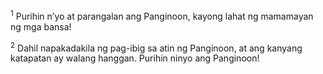 <sup>1</sup>
Purihin nʼyo at parangalan ang Panginoon, kayong lahat ng mamamayan ng mga bansa! 

<sup>2</sup>
Dahil napakadakila ng pag-ibig sa atin ng Panginoon, at ang kanyang katapatan ay walang hanggan. Purihin ninyo ang Panginoon!